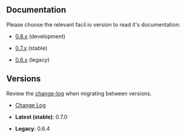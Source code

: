 ## Documentation

Please choose the relevant facil.io version to read it's documentation:

* [0.8.x](/0.8.x/index) (development)

* [0.7.x](/0.7.x/index) (stable)

* [0.6.x](/0.6.x/index) (legacy)

## Versions

Review the [change-log](changelog) when migrating between versions.

* [Change Log](changelog)

* **Latest (stable)**: 0.7.0

* **Legacy**: 0.6.4


